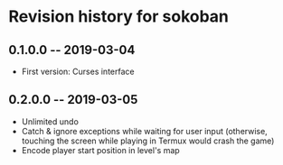 # Revision history for sokoban

## 0.1.0.0  -- 2019-03-04

* First version: Curses interface

## 0.2.0.0  -- 2019-03-05

* Unlimited undo
* Catch & ignore exceptions while waiting for user input (otherwise,
  touching the screen while playing in Termux would crash the game)
* Encode player start position in level's map
